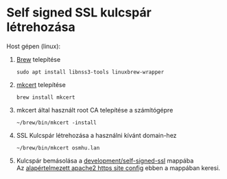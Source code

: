 # Self signed SSL kulcspár létrehozása

Host gépen (linux):

1. [Brew](https://brew.sh/) telepítése

    ```shell
    sudo apt install libnss3-tools linuxbrew-wrapper
    ```

2. [mkcert](https://github.com/FiloSottile/mkcert) telepítése

    ```shell
    brew install mkcert
    ```

3. mkcert által használt root CA telepítése a számítógépre

    ```shell
    ~/brew/bin/mkcert -install
    ```

4. SSL Kulcspár létrehozása a használni kívánt domain-hez

    ```shell
    ~/brew/bin/mkcert osmhu.lan
    ```

5. Kulcspár bemásolása a [development/self-signed-ssl](/development/self-signed-ssl) mappába  
    Az [alapértelmezett apache2 https site config](/development/apache2/osmhu-ssl.conf) ebben a mappában keresi.
